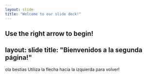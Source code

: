 ```yaml
---
layout: slide
title: "Welcome to our slide deck!"
---
```


Use the right arrow to begin!
---
layout: slide
title: "Bienvenidos a la segunda página!"
---
ola bestias
Utiliza la flecha hacia la izquierda para volver!